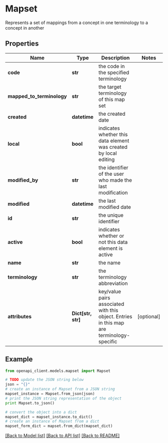 # Mapset

Represents a set of mappings from a concept in one terminology to a concept in another

## Properties
Name | Type | Description | Notes
------------ | ------------- | ------------- | -------------
**code** | **str** | the code in the specified terminology | 
**mapped_to_terminology** | **str** | the target terminology of this map set | 
**created** | **datetime** | the created date | 
**local** | **bool** | indicates whether this data element was created by local editing | 
**modified_by** | **str** | the identifier of the user who made the last modification | 
**modified** | **datetime** | the last modified date | 
**id** | **str** | the unique identifier | 
**active** | **bool** | indicates whether or not this data element is active | 
**name** | **str** | the name | 
**terminology** | **str** | the terminology abbreviation | 
**attributes** | **Dict[str, str]** | key/value pairs associated with this object. Entries in this map are terminology-specific | [optional] 

## Example

```python
from openapi_client.models.mapset import Mapset

# TODO update the JSON string below
json = "{}"
# create an instance of Mapset from a JSON string
mapset_instance = Mapset.from_json(json)
# print the JSON string representation of the object
print Mapset.to_json()

# convert the object into a dict
mapset_dict = mapset_instance.to_dict()
# create an instance of Mapset from a dict
mapset_form_dict = mapset.from_dict(mapset_dict)
```
[[Back to Model list]](../README.md#documentation-for-models) [[Back to API list]](../README.md#documentation-for-api-endpoints) [[Back to README]](../README.md)


